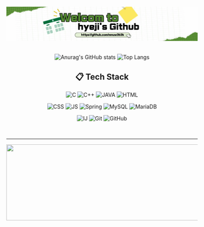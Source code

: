 ![titel_logo_2_1.gif](image/titel_logo_2_1.gif)
<br><br>

<div align="center">

![Anurag's GitHub stats](https://github-readme-stats.vercel.app/api?username=mnuw2626&show_icons=true&theme=vue&hide=contribs,prs)
![Top Langs](https://github-readme-stats.vercel.app/api/top-langs/?username=mnuw2626&hide_border=true&layout=compact)

</div>

<div align="center">
<h2> 📋 Tech Stack </h2>

![C](https://img.shields.io/badge/C-00599C?style=for-the-badge&logo=c&logoColor=white)
![C++](https://img.shields.io/badge/C%2B%2B-00599C?style=for-the-badge&logo=c%2B%2B&logoColor=white)
![JAVA](https://img.shields.io/badge/Java-ED8B00?style=for-the-badge&logo=openjdk&logoColor=white)
![HTML](https://img.shields.io/badge/HTML5-E34F26?style=for-the-badge&logo=html5&logoColor=white)

![CSS](https://img.shields.io/badge/CSS3-1572B6?style=for-the-badge&logo=css3&logoColor=white)
![JS](https://img.shields.io/badge/JavaScript-F7DF1E?style=for-the-badge&logo=JavaScript&logoColor=white)
![Spring](https://img.shields.io/badge/Spring-6DB33F?style=for-the-badge&logo=spring&logoColor=white)
![MySQL](https://img.shields.io/badge/MySQL-005C84?style=for-the-badge&logo=mysql&logoColor=white)
![MariaDB](https://img.shields.io/badge/MariaDB-003545?style=for-the-badge&logo=mariadb&logoColor=white)

![IJ](https://img.shields.io/badge/IntelliJ_IDEA-000000.svg?style=for-the-badge&logo=intellij-idea&logoColor=white)
![Git](https://img.shields.io/badge/GIT-E44C30?style=for-the-badge&logo=git&logoColor=white)
![GitHub](https://img.shields.io/badge/GitHub-100000?style=for-the-badge&logo=github&logoColor=white)

</div>
<br>
<hr>
<a href="https://github.com/devxb/gitanimals">
  <img src="https://render.gitanimals.org/lines/mnuw2626?pet-id=1" width="1000" height="200"/>
</a>



